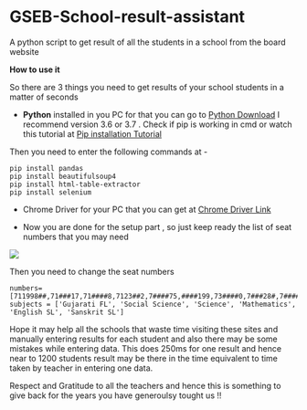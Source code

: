 # GSEB-School-result-assistant
A python script to get result of all the students in a school from the board website 

**How to use it**

So there are 3 things you need to get results of your school students in a matter of seconds
- **Python** installed in you PC for that you can go to [Python Download](https://www.python.org/downloads/) I recommend version 3.6 or 3.7 . Check if pip is working in cmd or watch this tutorial at [Pip installation Tutorial](https://www.youtube.com/watch?v=AVCcFyYynQY)

Then you need to enter the following commands at -
```
pip install pandas
pip install beautifulsoup4
pip install html-table-extractor
pip install selenium

```

- Chrome Driver for your PC that you can get at [Chrome Driver Link](https://chromedriver.chromium.org/downloads)

- Now you are done for the setup part , so just keep ready the list of seat numbers that you may need

[![](http://img.youtube.com/vi/I5SSQqDlX4M/0.jpg)](http://www.youtube.com/watch?v=I5SSQqDlX4M "Example of the Tool")

Then you need to change the seat numbers 
```
numbers=[711998##,71###17,71####8,7123##2,7####75,####199,73####0,7###28#,7####37,73####5,7####04,73####9,7######,#####40]
subjects = ['Gujarati FL', 'Social Science', 'Science', 'Mathematics', 'English SL', 'Sanskrit SL']
```

Hope it may help all the schools that waste time visiting these sites and manually entering results for each student and also there may be some mistakes while entering data. This does 250ms for one result and hence near to 1200 students result may be there in the time equivalent to time taken by teacher in entering one data.

Respect and Gratitude to all the teachers and hence this is something to give back for the years you have generoulsy tought us !!

